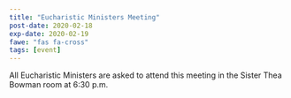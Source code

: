 ```yaml
---
title: "Eucharistic Ministers Meeting"
post-date: 2020-02-18
exp-date: 2020-02-19
fawe: "fas fa-cross"
tags: [event]
---
```

All Eucharistic Ministers are asked to attend this meeting in the Sister Thea Bowman room at 6:30 p.m.